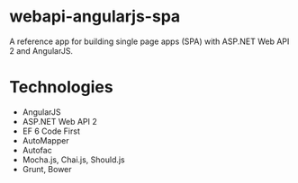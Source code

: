webapi-angularjs-spa
====================

A reference app for building single page apps (SPA) with ASP.NET Web API 2 and AngularJS.

Technologies
============

* AngularJS
* ASP.NET Web API 2
* EF 6 Code First 
* AutoMapper
* Autofac
* Mocha.js, Chai.js, Should.js
* Grunt, Bower

